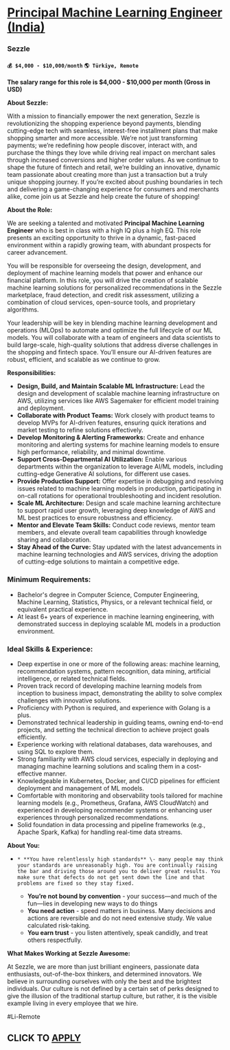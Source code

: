 # [Principal Machine Learning Engineer (India)](https://www.remotewlb.com/apply/principal-machine-learning-engineer-india)  
### Sezzle  
#### `💰 $4,000 - $10,000/month` `🌎 Türkiye, Remote`  

**The salary range for this role is $4,000 - $10,000 per month (Gross in USD)**

**About Sezzle:**

With a mission to financially empower the next generation, Sezzle is revolutionizing the shopping experience beyond payments, blending cutting-edge tech with seamless, interest-free installment plans that make shopping smarter and more accessible. We’re not just transforming payments; we’re redefining how people discover, interact with, and purchase the things they love while driving real impact on merchant sales through increased conversions and higher order values. As we continue to shape the future of fintech and retail, we’re building an innovative, dynamic team passionate about creating more than just a transaction but a truly unique shopping journey. If you’re excited about pushing boundaries in tech and delivering a game-changing experience for consumers and merchants alike, come join us at Sezzle and help create the future of shopping!

**About the Role:**

We are seeking a talented and motivated **Principal Machine Learning Engineer** who is best in class with a high IQ plus a high EQ. This role presents an exciting opportunity to thrive in a dynamic, fast-paced environment within a rapidly growing team, with abundant prospects for career advancement.

You will be responsible for overseeing the design, development, and deployment of machine learning models that power and enhance our financial platform. In this role, you will drive the creation of scalable machine learning solutions for personalized recommendations in the Sezzle marketplace, fraud detection, and credit risk assessment, utilizing a combination of cloud services, open-source tools, and proprietary algorithms.

Your leadership will be key in blending machine learning development and operations (MLOps) to automate and optimize the full lifecycle of our ML models. You will collaborate with a team of engineers and data scientists to build large-scale, high-quality solutions that address diverse challenges in the shopping and fintech space. You’ll ensure our AI-driven features are robust, efficient, and scalable as we continue to grow.

**Responsibilities:**

  * **Design, Build, and Maintain Scalable ML Infrastructure:** Lead the design and development of scalable machine learning infrastructure on AWS, utilizing services like AWS Sagemaker for efficient model training and deployment.
  * **Collaborate with Product Teams:** Work closely with product teams to develop MVPs for AI-driven features, ensuring quick iterations and market testing to refine solutions effectively.
  * **Develop Monitoring & Alerting Frameworks:** Create and enhance monitoring and alerting systems for machine learning models to ensure high performance, reliability, and minimal downtime.
  * **Support Cross-Departmental AI Utilization:** Enable various departments within the organization to leverage AI/ML models, including cutting-edge Generative AI solutions, for different use cases.
  * **Provide Production Support:** Offer expertise in debugging and resolving issues related to machine learning models in production, participating in on-call rotations for operational troubleshooting and incident resolution.
  * **Scale ML Architecture:** Design and scale machine learning architecture to support rapid user growth, leveraging deep knowledge of AWS and ML best practices to ensure robustness and efficiency.
  * **Mentor and Elevate Team Skills:** Conduct code reviews, mentor team members, and elevate overall team capabilities through knowledge sharing and collaboration.
  * **Stay Ahead of the Curve:** Stay updated with the latest advancements in machine learning technologies and AWS services, driving the adoption of cutting-edge solutions to maintain a competitive edge.

### **Minimum Requirements:**

  * Bachelor's degree in Computer Science, Computer Engineering, Machine Learning, Statistics, Physics, or a relevant technical field, or equivalent practical experience.
  * At least 6+ years of experience in machine learning engineering, with demonstrated success in deploying scalable ML models in a production environment.

### **Ideal Skills & Experience:**

  * Deep expertise in one or more of the following areas: machine learning, recommendation systems, pattern recognition, data mining, artificial intelligence, or related technical fields.
  * Proven track record of developing machine learning models from inception to business impact, demonstrating the ability to solve complex challenges with innovative solutions.
  * Proficiency with Python is required, and experience with Golang is a plus.
  * Demonstrated technical leadership in guiding teams, owning end-to-end projects, and setting the technical direction to achieve project goals efficiently.
  * Experience working with relational databases, data warehouses, and using SQL to explore them.
  * Strong familiarity with AWS cloud services, especially in deploying and managing machine learning solutions and scaling them in a cost-effective manner.
  * Knowledgeable in Kubernetes, Docker, and CI/CD pipelines for efficient deployment and management of ML models.
  * Comfortable with monitoring and observability tools tailored for machine learning models (e.g., Prometheus, Grafana, AWS CloudWatch) and experienced in developing recommender systems or enhancing user experiences through personalized recommendations.
  * Solid foundation in data processing and pipeline frameworks (e.g., Apache Spark, Kafka) for handling real-time data streams.

**About You:**

  *     * **You have relentlessly high standards** \- many people may think your standards are unreasonably high. You are continually raising the bar and driving those around you to deliver great results. You make sure that defects do not get sent down the line and that problems are fixed so they stay fixed.
    * **You’re not bound by convention** \- your success—and much of the fun—lies in developing new ways to do things
    * **You need action** \- speed matters in business. Many decisions and actions are reversible and do not need extensive study. We value calculated risk-taking.
    * **You earn trust** \- you listen attentively, speak candidly, and treat others respectfully.

**What Makes Working at Sezzle Awesome:**

At Sezzle, we are more than just brilliant engineers, passionate data enthusiasts, out-of-the-box thinkers, and determined innovators. We believe in surrounding ourselves with only the best and the brightest individuals. Our culture is not defined by a certain set of perks designed to give the illusion of the traditional startup culture, but rather, it is the visible example living in every employee that we hire.

#Li-Remote  
  

  
## CLICK TO [APPLY](https://www.remotewlb.com/apply/principal-machine-learning-engineer-india)

